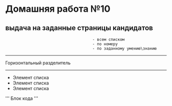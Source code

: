 # Домашняя работа №10

## выдача на заданные страницы кандидатов 
                                          - всем списком 
                                          - по номеру
                                          - по заданному умению\знанию

***
Горизонтальный разделитель
***

* Элемент списка
* Элемент списка
* Элемент списка

'''
Блок кода
'''
